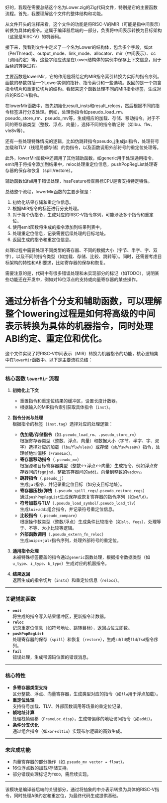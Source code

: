 好的，我现在需要总结这个名为Lower.zig的Zig代码文件，特别是它的主要函数流程。首先，我要理解这个文件的整体结构和功能。

从文件开头的注释来看，这个文件的功能是将RISC-V的MIR（可能是指中间表示）转换为具体的指令。这属于编译器后端的一部分，负责将中间表示转换为目标架构（这里是RISC-V）的机器码。

接下来，我看到文件中定义了一个名为Lower的结构体，包含多个字段，如pt（PerThread）、output_mode、link_mode、allocator、mir（中间表示）、cc（调用约定）等。这些字段应该是在Lower结构体的实例中保存上下文信息，用于后续的转换过程。

主要函数是lowerMir，它的作用是将给定的MIR指令索引转换为实际的指令序列。函数的参数包括一个Lower实例的指针、指令索引和一些选项。返回的是一个包含指令切片和重定位切片的结构。看起来这个函数处理不同的MIR指令标签，生成对应的RISC-V指令。

在lowerMir函数中，首先初始化result_insts和result_relocs，然后根据不同的指令标签进行分支处理。例如，处理伪指令如pseudo_load_rm、pseudo_store_rm、pseudo_mv等，生成相应的加载、存储、移动指令。对于不同的寄存器类型（整数、浮点、向量），选择不同的指令助记符（如lbu、flw、vle8v等）。

还有一些处理特殊情况的逻辑，比如伪跳转指令pseudo_j生成jal指令，处理符号加载和TLV（线程局部存储）的伪指令，以及函数调用外部符号的重定位处理等。

此外，lowerMir函数中还调用了其他辅助函数，如generic用于处理通用指令，emit用于将指令添加到结果中，reloc处理重定位信息，pushPopRegList处理寄存器的保存和恢复（spill/restore）。

辅助函数如fail用于错误处理，hasFeature检查目标CPU是否支持特定特性。

总结整个流程，lowerMir函数的主要步骤是：

1. 初始化结果存储和重定位信息。
2. 根据MIR指令的标签进行分支处理。
3. 对于每个伪指令，生成对应的RISC-V指令序列，可能涉及多个指令和重定位。
4. 使用emit函数将生成的指令添加到结果列表中。
5. 处理重定位信息，记录需要后续处理的目标地址。
6. 返回生成的指令和重定位信息。

处理过程中需要处理不同类型的寄存器、不同的数据大小（字节、半字、字、双字），以及不同的指令类型（如加载、存储、比较、跳转等）。同时，还需要考虑目标架构的特性和ABI要求，比如寄存器的保存和恢复。

需要注意的是，代码中有很多错误处理和未实现部分的标记（如TODO），说明某些功能还在开发中，例如对16位浮点的支持或向量寄存器的某些操作。

通过分析各个分支和辅助函数，可以理解整个lowering过程是如何将高级的中间表示转换为具体的机器指令，同时处理ABI约定、重定位和优化。
================================================
这个文件实现了将RISC-V中间表示（MIR）转换为机器指令的功能，核心逻辑集中在`lowerMir`函数中。以下是主要流程总结：

---

### **核心函数 `lowerMir` 流程**
1. **初始化上下文**  
   - 重置指令和重定位结果的缓冲区，设置长度计数器。
   - 根据输入的MIR指令索引获取具体指令（`inst`）。

2. **指令分派与处理**  
   根据指令的标签（`inst.tag`）选择对应的处理逻辑：
   - **伪加载/存储指令**（如`.pseudo_load_rm`、`.pseudo_store_rm`）  
     根据寄存器类型（整数、浮点、向量）和数据大小（字节、半字、字、双字）选择对应的加载（`lbu`/`flw`/`vle8v`）或存储（`sb`/`fsw`/`vse8v`）指令，处理帧地址偏移（`FrameLoc`）。
   - **寄存器移动指令**（`.pseudo_mv`）  
     根据源和目标寄存器类型（整数↔浮点↔向量）生成指令，例如浮点寄存器间的`fsgnjnd`，整数寄存器间的`addi`，向量到整数的`vadcvv`。
   - **跳转指令**（`.pseudo_j`）  
     生成`jal`指令，并记录重定位目标（如分支目标地址）。
   - **寄存器压栈/弹栈**（`.pseudo_spill_regs`/`.pseudo_restore_regs`）  
     通过`pushPopRegList`生成保存或恢复寄存器的指令序列（如`sd`/`ld`）。
   - **符号加载与TLV**（`.pseudo_load_symbol`/`.pseudo_load_tlv`）  
     生成`lui`+`addi`组合指令，并记录符号重定位信息。
   - **比较指令**（`.pseudo_compare`）  
     根据操作数类型（整数/浮点）生成条件比较指令（如`slt`、`feqs`），处理等于、不等、大小比较等逻辑。
   - **外部函数调用**（`.pseudo_extern_fn_reloc`）  
     生成`auipc`+`jalr`指令序列，处理外部符号的重定位。

3. **通用指令处理**  
   未被特殊标签覆盖的指令通过`generic`函数处理，根据指令数据类型（如`u_type`、`i_type`、`b_type`）生成对应的机器指令。

4. **结果返回**  
   返回生成的指令切片（`insts`）和重定位信息（`relocs`）。

---

### **关键辅助函数**
- **`emit`**  
  将生成的指令写入结果缓冲区，更新指令计数器。
- **`reloc`**  
  记录重定位信息（如符号地址、跳转目标），返回占位立即数。
- **`pushPopRegList`**  
  处理寄存器的保存（`spill`）和恢复（`restore`），生成`sd`/`ld`或`fld`/`fsd`指令序列。
- **`fail`**  
  错误处理，生成带源码位置的错误消息。

---

### **核心特性**
- **多寄存器类型支持**  
  区分整数、浮点、向量寄存器，生成类型对应的指令（如`flw`用于浮点加载）。
- **重定位处理**  
  支持符号加载、TLV、外部函数调用等场景的重定位记录。
- **帧地址计算**  
  处理栈帧偏移（`FrameLoc.disp`），生成带偏移的地址访问指令（如`addi`）。
- **条件分支优化**  
  通过组合指令（如`xor`+`sltiu`）实现布尔逻辑的高效生成。

---

### **未完成功能**
- 向量寄存器的部分操作（如`.pseudo_mv vector → float`）。
- 16位浮点数的加载/存储支持。
- 部分错误处理标记为`TODO`，需后续实现。

---

该模块是编译器后端的关键部分，通过将抽象的中介表示转换为具体的RISC-V指令，同时处理ABI约定和重定位，为最终代码生成提供基础。